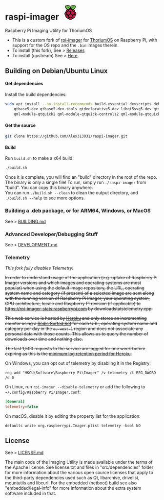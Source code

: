 # raspi-imager &nbsp;<img src="https://github.com/Alex313031/raspi-imager/blob/main/logo.png" width="48"></img>

Raspberry Pi Imaging Utility for ThoriumOS

 - This is a custom fork of [rpi-imager](https://github.com/raspberrypi/rpi-imager) for [ThoriumOS](https://github.com/Alex313031/ThoriumOS) on Raspberry Pi, with support for the OS repo and the `.bin` images therein.
 - To install (this fork), See > [Releases](https://github.com/Alex313031/raspi-imager/releases)
 - To install (upstream) See > [Here](https://www.raspberrypi.com/software/).

## Building on Debian/Ubuntu Linux

#### Get dependencies

Install the build dependencies:

```bash
sudo apt install --no-install-recommends build-essential devscripts debhelper cmake git libarchive-dev libcurl4-gnutls-dev \
    qtbase5-dev qtbase5-dev-tools qtdeclarative5-dev libqt5svg5-dev qttools5-dev libgnutls28-dev \
    qml-module-qtquick2 qml-module-qtquick-controls2 qml-module-qtquick-layouts qml-module-qtquick-templates2 qml-module-qtquick-window2 qml-module-qtgraphicaleffects
```

#### Get the source

```bash
git clone https://github.com/Alex313031/raspi-imager.git
```

#### Build

Run `build.sh` to make a x64 build:

```bash
./build.sh
```

Once it is complete, you will find an "build" directory in the root of the repo. \
The binary is only a single file! To run, simply run `./raspi-imager` from "build". You can copy this binary anywhere. \
You can run `./build.sh --clean` to clean the output directory, and `./build.sh --help` to see more options.

### Building a .deb package, or for ARM64, Windows, or MacOS

See > [BUILDING.md](BUILDING.md)

### Advanced Developer/Debugging Stuff

See > [DEVELOPMENT.md](DEVELOPMENT.md)

### Telemetry

*This fork fully disables Telemetry!*

~~In order to understand usage of the application (e.g. uptake of Raspberry Pi Imager versions and which images and operating systems are most popular) when using the default image repository, the URL, operating system name and category (if present) of a selected image are sent along with the running version of Raspberry Pi Imager, your operating system, CPU architecture, locale and Raspberry Pi revision (if applicable) to https://rpi-imager-stats.raspberrypi.com by downloadstatstelemetry.cpp.~~

~~This web service is hosted by [Heroku](https://www.heroku.com) and only stores an incrementing counter using a [Redis Sorted Set](https://redis.io/topics/data-types#sorted-sets) for each URL, operating system name and category per day in the `eu-west-1` region and does not associate any personal data with those counts. This allows us to query the number of downloads over time and nothing else.~~

~~The last 1,500 requests to the service are logged for one week before expiring as this is the [minimum log retention period for Heroku](https://devcenter.heroku.com/articles/logging#log-history-limits).~~

On Windows, you can opt out of telemetry by disabling it in the Registry:

```
reg add "HKCU\Software\Raspberry Pi\Imager" /v telemetry /t REG_DWORD /d 0
```

On Linux, run `rpi-imager --disable-telemetry` or add the following to `~/.config/Raspberry Pi/Imager.conf`:

```ini
[General]
telemetry=false
```

On macOS, disable it by editing the property list for the application:

```
defaults write org.raspberrypi.Imager.plist telemetry -bool NO
```

## License

See > [LICENSE.md](LICENSE.md)

The main code of the Imaging Utility is made available under the terms of the Apache license.
See license.txt and files in "src/dependencies" folder for more information about the various open source licenses that apply to the third-party dependencies used such as Qt, libarchive, drivelist, mountutils and libcurl.
For the embedded (netboot) build see also "embedded/legal-info" for more information about the extra system software included in that.
